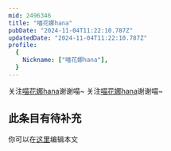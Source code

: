 ```yaml
---
mid: 2496346
title: "喵花娜hana"
pubDate: "2024-11-04T11:22:10.787Z"
updatedDate: "2024-11-04T11:22:10.787Z"
profile:
  {
    Nickname: ["喵花娜hana"],
  }
---
```


关注[喵花娜hana](https://space.bilibili.com/2496346)谢谢喵~ 关注[喵花娜hana](https://space.bilibili.com/2496346)谢谢喵~

## 此条目有待补充
你可以在[这里](https://github.com/Yuhanawa/VTuber.ICU-Content/edit/master/v/喵花娜hana/index.md)编辑本文
